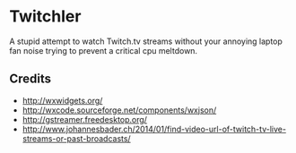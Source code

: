 Twitchler
=========

A stupid attempt to watch Twitch.tv streams without your annoying
laptop fan noise trying to prevent a critical cpu meltdown.

Credits
-------

* http://wxwidgets.org/
* http://wxcode.sourceforge.net/components/wxjson/
* http://gstreamer.freedesktop.org/
* http://www.johannesbader.ch/2014/01/find-video-url-of-twitch-tv-live-streams-or-past-broadcasts/
